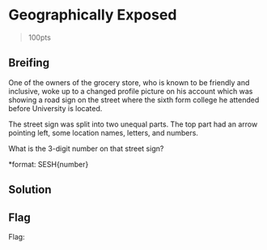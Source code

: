 # Geographically Exposed
> 100pts

## Breifing
One of the owners of the grocery store, who is known to be friendly and inclusive, woke up to a changed profile picture on his account which was showing a road sign on the street where the sixth form college he attended before University is located.

The street sign was split into two unequal parts. The top part had an arrow pointing left, some location names, letters, and numbers.

What is the 3-digit number on that street sign?

*format: SESH{number}

## Solution

## Flag
Flag: ` `